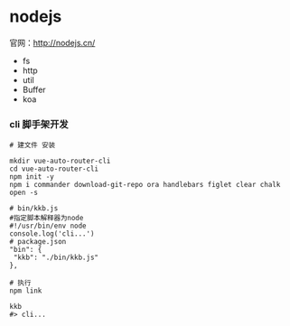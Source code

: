# nodejs

官网：http://nodejs.cn/

+ fs
+ http
+ util
+ Buffer
+ koa


### cli  脚手架开发
```hash
# 建文件 安装

mkdir vue-auto-router-cli
cd vue-auto-router-cli
npm init -y
npm i commander download-git-repo ora handlebars figlet clear chalk open -s

# bin/kkb.js
#指定脚本解释器为node
#!/usr/bin/env node
console.log('cli...')
# package.json
"bin": {
 "kkb": "./bin/kkb.js"
},

# 执行
npm link

kkb
#> cli...
```
